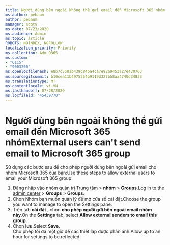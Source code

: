 ```yaml
---
title: Người dùng bên ngoài không thể gửi email đến Microsoft 365 nhóm
ms.author: pebaum
author: pebaum
manager: scotv
ms.date: 07/23/2020
ms.audience: Admin
ms.topic: article
ROBOTS: NOINDEX, NOFOLLOW
localization_priority: Priority
ms.collection: Adm_O365
ms.custom:
- "6115"
- "9003200"
ms.openlocfilehash: e8b7c550ab439c84ba4ca7e92a9453a27e430763
ms.sourcegitcommit: b10cea11b4975354b91193327b58aa4740d34833
ms.translationtype: MT
ms.contentlocale: vi-VN
ms.lasthandoff: 07/28/2020
ms.locfileid: "45439770"
---
```

# <a name="external-users-cant-send-email-to-microsoft-365-group"></a><span data-ttu-id="a74ed-102">Người dùng bên ngoài không thể gửi email đến Microsoft 365 nhóm</span><span class="sxs-lookup"><span data-stu-id="a74ed-102">External users can't send email to Microsoft 365 group</span></span>

<span data-ttu-id="a74ed-103">Sử dụng các bước sau để cho phép người dùng bên ngoài gửi email cho nhóm Microsoft 365 của bạn:</span><span class="sxs-lookup"><span data-stu-id="a74ed-103">Use these steps to allow external users to email your Microsoft 365 group:</span></span>

1. <span data-ttu-id="a74ed-104">Đăng nhập vào nhóm [quản trị Trung tâm](https://admin.microsoft.com/)  >  **nhóm**  >  **Groups**.</span><span class="sxs-lookup"><span data-stu-id="a74ed-104">Log in to the [admin center](https://admin.microsoft.com/) > **Groups** > **Groups**.</span></span>
2. <span data-ttu-id="a74ed-105">Chọn Nhóm bạn muốn quản lý để mở cửa sổ cài đặt.</span><span class="sxs-lookup"><span data-stu-id="a74ed-105">Choose the group you want to manage to open the Settings pane.</span></span>
3. <span data-ttu-id="a74ed-106">Trên tab **cài đặt** , chọn **cho phép người gửi bên ngoài email nhóm này**.</span><span class="sxs-lookup"><span data-stu-id="a74ed-106">On the **Settings** tab, select **Allow external senders to email this group**.</span></span>
4. <span data-ttu-id="a74ed-107">Chọn **lưu**.</span><span class="sxs-lookup"><span data-stu-id="a74ed-107">Select **Save**.</span></span></br>
    <span data-ttu-id="a74ed-108">Cho phép tối đa một giờ để các thiết lập được phản ánh.</span><span class="sxs-lookup"><span data-stu-id="a74ed-108">Allow up to an hour for settings to be reflected.</span></span> 
